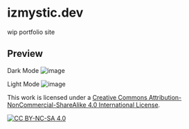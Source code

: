 # izmystic.dev
wip portfolio site

## Preview
Dark Mode
![image](https://github.com/izmystic/izmystic.dev/assets/72127044/1076dd0e-c114-401f-987e-ebc19a878230)

Light Mode
![image](https://github.com/izmystic/izmystic.dev/assets/72127044/2f27fec1-d00d-40dd-a8bc-0e0c015942df)

This work is licensed under a [Creative Commons Attribution-NonCommercial-ShareAlike 4.0
International License][cc-by-nc-sa].

[![CC BY-NC-SA 4.0][cc-by-nc-sa-image]][cc-by-nc-sa]

[cc-by-nc-sa]: http://creativecommons.org/licenses/by-nc-sa/4.0/
[cc-by-nc-sa-image]: https://licensebuttons.net/l/by-nc-sa/4.0/88x31.png
[cc-by-nc-sa-shield]: https://img.shields.io/badge/License-CC%20BY--NC--SA%204.0-lightgrey.svg
